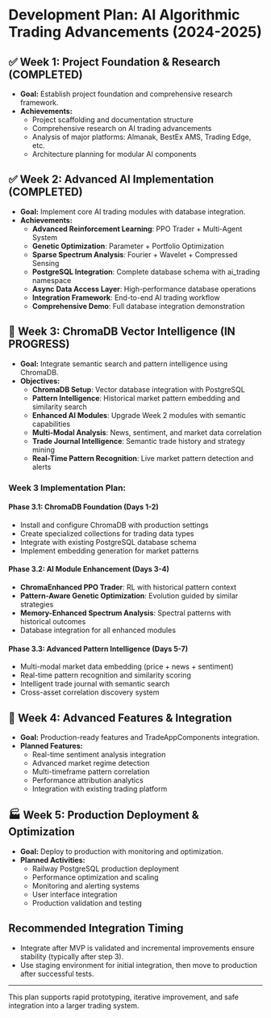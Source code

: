 # Development Plan: AI Algorithmic Trading Advancements (2024-2025)

## ✅ Week 1: Project Foundation & Research (COMPLETED)
- **Goal:** Establish project foundation and comprehensive research framework.
- **Achievements:**
  - Project scaffolding and documentation structure
  - Comprehensive research on AI trading advancements
  - Analysis of major platforms: Almanak, BestEx AMS, Trading Edge, etc.
  - Architecture planning for modular AI components

## ✅ Week 2: Advanced AI Implementation (COMPLETED)
- **Goal:** Implement core AI trading modules with database integration.
- **Achievements:**
  - **Advanced Reinforcement Learning**: PPO Trader + Multi-Agent System
  - **Genetic Optimization**: Parameter + Portfolio Optimization
  - **Sparse Spectrum Analysis**: Fourier + Wavelet + Compressed Sensing
  - **PostgreSQL Integration**: Complete database schema with ai_trading namespace
  - **Async Data Access Layer**: High-performance database operations
  - **Integration Framework**: End-to-end AI trading workflow
  - **Comprehensive Demo**: Full database integration demonstration

## 🎯 Week 3: ChromaDB Vector Intelligence (IN PROGRESS)
- **Goal:** Integrate semantic search and pattern intelligence using ChromaDB.
- **Objectives:**
  - **ChromaDB Setup**: Vector database integration with PostgreSQL
  - **Pattern Intelligence**: Historical market pattern embedding and similarity search
  - **Enhanced AI Modules**: Upgrade Week 2 modules with semantic capabilities
  - **Multi-Modal Analysis**: News, sentiment, and market data correlation
  - **Trade Journal Intelligence**: Semantic trade history and strategy mining
  - **Real-Time Pattern Recognition**: Live market pattern detection and alerts

### Week 3 Implementation Plan:

#### Phase 3.1: ChromaDB Foundation (Days 1-2)
- Install and configure ChromaDB with production settings
- Create specialized collections for trading data types
- Integrate with existing PostgreSQL database schema
- Implement embedding generation for market patterns

#### Phase 3.2: AI Module Enhancement (Days 3-4)
- **ChromaEnhanced PPO Trader**: RL with historical pattern context
- **Pattern-Aware Genetic Optimization**: Evolution guided by similar strategies
- **Memory-Enhanced Spectrum Analysis**: Spectral patterns with historical outcomes
- Database integration for all enhanced modules

#### Phase 3.3: Advanced Pattern Intelligence (Days 5-7)
- Multi-modal market data embedding (price + news + sentiment)
- Real-time pattern recognition and similarity scoring
- Intelligent trade journal with semantic search
- Cross-asset correlation discovery system

## 🚀 Week 4: Advanced Features & Integration
- **Goal:** Production-ready features and TradeAppComponents integration.
- **Planned Features:**
  - Real-time sentiment analysis integration
  - Advanced market regime detection
  - Multi-timeframe pattern correlation
  - Performance attribution analytics
  - Integration with existing trading platform

## 🏭 Week 5: Production Deployment & Optimization
- **Goal:** Deploy to production with monitoring and optimization.
- **Planned Activities:**
  - Railway PostgreSQL production deployment
  - Performance optimization and scaling
  - Monitoring and alerting systems
  - User interface integration
  - Production validation and testing

## Recommended Integration Timing
- Integrate after MVP is validated and incremental improvements ensure stability (typically after step 3).
- Use staging environment for initial integration, then move to production after successful tests.

---
This plan supports rapid prototyping, iterative improvement, and safe integration into a larger trading system.
